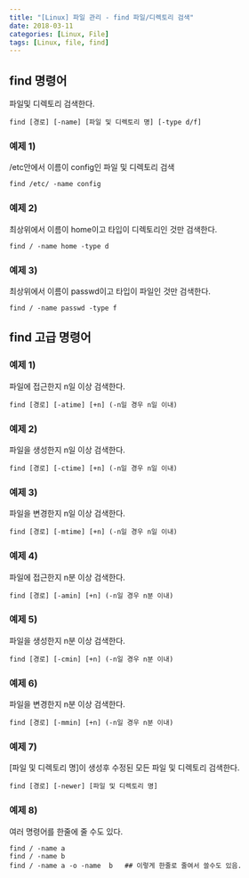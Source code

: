```yaml
---
title: "[Linux] 파일 관리 - find 파일/디렉토리 검색"
date: 2018-03-11
categories: [Linux, File]
tags: [Linux, file, find]
---
```


## find 명령어
파일및 디렉토리 검색한다.
```
find [경로] [-name] [파일 및 디렉토리 명] [-type d/f]
```

### 예제 1)
/etc안에서 이름이 config인 파일 및 디렉토리 검색
```
find /etc/ -name config
```

### 예제 2)
최상위에서 이름이 home이고 타입이 디렉토리인 것만 검색한다.
```
find / -name home -type d
```

### 예제 3)
최상위에서 이름이 passwd이고 타입이 파일인 것만 검색한다.
```
find / -name passwd -type f
```

## find 고급 명령어
### 예제 1)
파일에 접근한지 n일 이상 검색한다.
```
find [경로] [-atime] [+n] (-n일 경우 n일 이내)
```

### 예제 2)
파일을 생성한지 n일 이상 검색한다.
```
find [경로] [-ctime] [+n] (-n일 경우 n일 이내)
```

### 예제 3)
파일을 변경한지 n일 이상 검색한다.
```
find [경로] [-mtime] [+n] (-n일 경우 n일 이내)
```

### 예제 4)
파일에 접근한지 n분 이상 검색한다.
```
find [경로] [-amin] [+n] (-n일 경우 n분 이내)
```

### 예제 5)
파일을 생성한지 n분 이상 검색한다.
```
find [경로] [-cmin] [+n] (-n일 경우 n분 이내)
```

### 예제 6)
파일을 변경한지 n분 이상 검색한다.
```
find [경로] [-mmin] [+n] (-n일 경우 n분 이내)
```

### 예제 7)
[파일 및 디렉토리 명]이 생성후 수정된 모든 파일 및 디렉토리 검색한다.
```
find [경로] [-newer] [파일 및 디렉토리 명]
```

### 예제 8)
여러 명령어를 한줄에 줄 수도 있다.
```
find / -name a
find / -name b
find / -name a -o -name  b   ## 이렇게 한줄로 줄여서 쓸수도 있음.
```